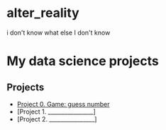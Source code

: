 # alter_reality
i don't know what else I don't know
# My data science projects

## Projects

* [Project 0. Game: guess number](https://github.com/altergifted/alter_reality/tree/main/project_0)
* [Project 1. ________________]
* [Project 2. ________________]